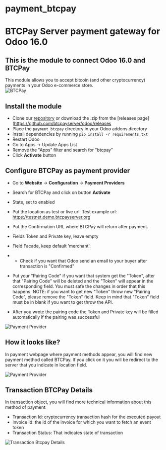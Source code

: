 # payment_btcpay
# BTCPay Server payment gateway for Odoo 16.0

## This is the module to connect Odoo 16.0 and BTCPay
This module allows you to accept bitcoin (and other cryptocurrency) payments in your Odoo e-commerce store.  
![BTCPay](/payment_btcpay/static/description/Btcpay_com.png)

## Install the module
* Clone our [repository](https://github.com/btcpayserver/odoo) or download the .zip from the [releases page](https://github.com/btcpayserver/odoo/releases
* Place the `payment_btcpay` directory in your Odoo addons directory
* Install dependencies by running `pip install -r requirements.txt`
* Restart Odoo
* Go to Apps -> Update Apps List
* Remove the "Apps" filter and search for "btcpay"
* Click **Activate** button
  
## Configure BTCPay as payment provider
* Go to  **Website** -> **Configuration** -> **Payment Providers**
* Search for BTCPay and click on button **Activate**

* State, set to enabled
* Put the location as test or live url. Test example url: https://testnet.demo.btcpayserver.org
* Put the Confirmation URL where BTCPay will return after payment.
* Fields Token and Private key, leave empty
* Field Facade, keep default 'merchant'.
* * Check if you want that Odoo send an email to your buyer after transaction is "Confirmed"
* Put your "Pairing Code" if you want that system get the "Token", after that "Pairing Code" will be deleted and the "Token" will appear in the corresponding field. You must safe the changes in order that this happens. NOTE: if you want to get new "Token" throw new "Pairing Code", please remove the "Token" field. Keep in mind that "Token" field must be in blank if you want to get throw the API.
* After you wrote the pairing code the Token and Private key will be filled automatically if the pairing was successful


![Payment Provider](/payment_btcpay/static/description/BTCPayPaymentProvider.png)

## How it looks like?

In payment webpage where payment methods appear, you will find new payment method called BTCPay. If you click on it you will be redirect to the server that you indicate in location field.

![Payment Provider](/payment_btcpay/static/description/BTCPayLooksLike.png)


## Transaction BTCPay Details
In transaction object, you will find more technical information about this method of payment:
* Transaction Id: cryptocurrency transaction hash for the executed payout
* Invoice Id: the id of the invoice for which you want to fetch an event token
* Transaction Status: That indicates state of transaction

![Transaction Btcpay Details](/payment_btcpay/static/description/BtcpayTxDetails.png)
